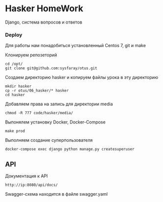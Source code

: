 # Hasker HomeWork

Django, система вопросов и ответов

### Deploy 

Для работы нам понадобиться установленный Centos 7, git и make

Клонируем репозеторий 
    
    cd /opt/
    git clone git@github.com:sysfaray/otus.git

Создаем директорию hasker и копируем файлы урока в эту директорию
    
    mkdir hasker
    cp -r otus/06_hasker/* hasker
    cd hasker

Добавляем права на запись для директории media

    chmod -R 777 code/hasker/media/
    
Выпонялем установку Docker, Docker-Compose
    
    make prod
    
Выполняем создание суперпользователя

    docker-compose exec django python manage.py createsuperuser

## API

Документация к API

    http://ip:8080/api/docs/

Swagger-схема находится в файле swagger.yaml
